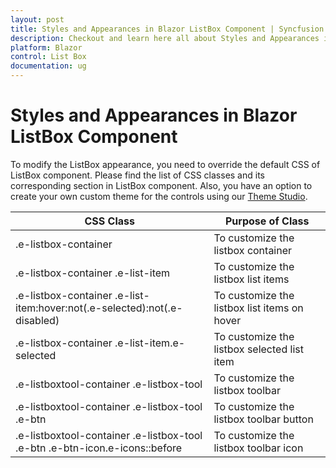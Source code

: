 ```yaml
---
layout: post
title: Styles and Appearances in Blazor ListBox Component | Syncfusion
description: Checkout and learn here all about Styles and Appearances in Syncfusion Blazor ListBox component and more.
platform: Blazor
control: List Box
documentation: ug
---
```


# Styles and Appearances in Blazor ListBox Component

To modify the ListBox appearance, you need to override the default CSS of ListBox component. Please find the list of CSS classes and its corresponding section in ListBox component. Also, you have an option to create your own custom theme for the controls using our [Theme Studio](https://blazor.syncfusion.com/themestudio/?theme=material).

| CSS Class | Purpose of Class |
| ----- | ----- |
|.e-listbox-container | To customize the listbox container |
|.e-listbox-container .e-list-item | To customize the listbox list items |
|.e-listbox-container .e-list-item:hover:not(.e-selected):not(.e-disabled) | To customize the listbox list items on hover |
|.e-listbox-container .e-list-item.e-selected | To customize the listbox selected list item |
|.e-listboxtool-container .e-listbox-tool | To customize the listbox toolbar |
|.e-listboxtool-container .e-listbox-tool .e-btn | To customize the listbox toolbar button |
|.e-listboxtool-container .e-listbox-tool .e-btn .e-btn-icon.e-icons::before | To customize the listbox toolbar icon |